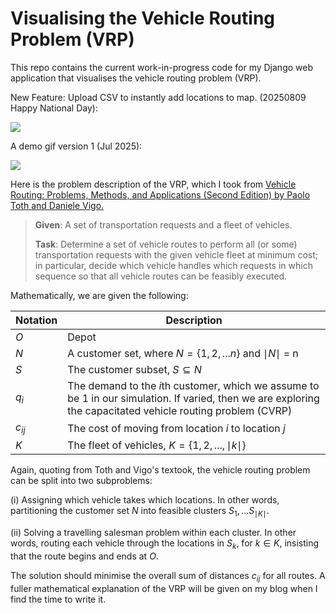 # Visualising the Vehicle Routing Problem (VRP)

This repo contains the current work-in-progress code for my Django web application that visualises the vehicle routing problem (VRP). 

New Feature: Upload CSV to instantly add locations to map. (20250809 Happy National Day):

![](img/demo_Feature_UploadCSV.gif)

A demo gif version 1 (Jul 2025):

![](img/demo_v1.gif)

Here is the problem description of the VRP, which  I took from [Vehicle Routing: Problems, Methods, and Applications (Second Edition) by Paolo Toth and Daniele Vigo.](https://epubs.siam.org/doi/book/10.1137/1.9781611973594)

> **Given**: A set of transportation requests and a fleet of vehicles.
> 
> **Task**: Determine a set of vehicle routes to perform all (or some) transportation requests with the given vehicle fleet at minimum cost; in particular, decide which vehicle handles which requests in which sequence so that all vehicle routes can be feasibly executed.

Mathematically, we are given the following:

| Notation | Description                                                                                                                                                     |
|----------|-----------------------------------------------------------------------------------------------------------------------------------------------------------------|
| $O$      | Depot                                                                                                                                                           |
| $N$      | A customer set, where $N = \{1,2,...n\}$ and $\mid N\mid$ = n                                                                                                   |
|$S$|The customer subset, $S \subseteq N$|
| $q_i$    | The demand to the $i\text{th}$ customer, which we assume to be 1 in our simulation. If varied, then we are exploring the capacitated vehicle routing problem (CVRP) |
|$c_{ij}$|The cost of moving from location $i$ to location $j$|
|$K$ |The fleet of vehicles, $K = \{1,2, ...,\mid k\mid\}$|

Again, quoting from Toth and Vigo's textook, the vehicle routing problem can be split into two subproblems:

(i) Assigning which vehicle takes which locations. In other words, partitioning the customer set $N$ into feasible clusters $S_1, ... S_{\mid K \mid}$.

(ii) Solving a travelling salesman problem within each cluster. In other words, routing each vehicle through the locations in $S_k$, for $k \in K$, insisting that the route begins and ends at $O$.

The solution should minimise the overall sum of distances $c_{ij}$ for all routes. A fuller mathematical explanation of the VRP will be given on my blog when I find the time to write it.
